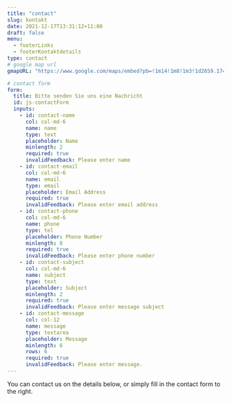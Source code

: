 ```yaml
---
title: "contact"
slug: kontakt
date: 2021-12-17T13:31:12+11:00
draft: false
menu:
  - footerLinks
  - footerKontaktdetails
type: contact
# google map url
gmapURL: "https://www.google.com/maps/embed?pb=!1m14!1m8!1m3!1d2659.1747180709394!2d16.4011965!3d48.2032505!3m2!1i1024!2i768!4f13.1!3m3!1m2!1s0x476d076a62abfdc9%3A0x8a0a299a1eb28db4!2sB%C3%B6cklinstra%C3%9Fe%20100%2C%201020%20Wien!5e0!3m2!1sde!2sat!4v1666083892017!5m2!1sde!2sat"

# contact form
form:
  title: Bitte senden Sie uns eine Nachricht
  id: js-contactForm
  inputs:
    - id: contact-name
      col: col-md-6
      name: name
      type: text
      placeholder: Name
      minlength: 2
      required: true
      invalidFeedback: Please enter name
    - id: contact-email
      col: col-md-6
      name: email
      type: email
      placeholder: Email Address
      required: true
      invalidFeedback: Please enter email address
    - id: contact-phone
      col: col-md-6
      name: phone
      type: tel
      placeholder: Phone Number
      minlength: 8
      required: true
      invalidFeedback: Please enter phone number
    - id: contact-subject
      col: col-md-6
      name: subject
      type: text
      placeholder: Subject
      minlength: 2
      required: true
      invalidFeedback: Please enter message subject
    - id: contact-message
      col: col-12
      name: message
      type: textarea
      placeholder: Message
      minlength: 6
      rows: 6
      required: true
      invalidFeedback: Please enter message.
---
```


You can contact us on the details below, or simply fill in the contact form to the right.
